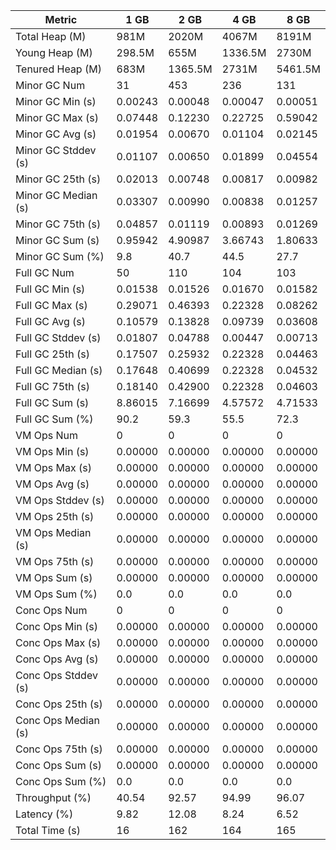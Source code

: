 | Metric | 1 GB | 2 GB | 4 GB | 8 GB |
|------|----|----|----|----|
| Total Heap (M) | 981M | 2020M | 4067M | 8191M |
| Young Heap (M) | 298.5M | 655M | 1336.5M | 2730M |
| Tenured Heap (M) | 683M | 1365.5M | 2731M | 5461.5M |
| Minor GC Num | 31 | 453 | 236 | 131 |
| Minor GC Min (s) | 0.00243 | 0.00048 | 0.00047 | 0.00051 |
| Minor GC Max (s) | 0.07448 | 0.12230 | 0.22725 | 0.59042 |
| Minor GC Avg (s) | 0.01954 | 0.00670 | 0.01104 | 0.02145 |
| Minor GC Stddev (s) | 0.01107 | 0.00650 | 0.01899 | 0.04554 |
| Minor GC 25th (s) | 0.02013 | 0.00748 | 0.00817 | 0.00982 |
| Minor GC Median (s) | 0.03307 | 0.00990 | 0.00838 | 0.01257 |
| Minor GC 75th (s) | 0.04857 | 0.01119 | 0.00893 | 0.01269 |
| Minor GC Sum (s) | 0.95942 | 4.90987 | 3.66743 | 1.80633 |
| Minor GC Sum (%) | 9.8 | 40.7 | 44.5 | 27.7 |
| Full GC Num | 50 | 110 | 104 | 103 |
| Full GC Min (s) | 0.01538 | 0.01526 | 0.01670 | 0.01582 |
| Full GC Max (s) | 0.29071 | 0.46393 | 0.22328 | 0.08262 |
| Full GC Avg (s) | 0.10579 | 0.13828 | 0.09739 | 0.03608 |
| Full GC Stddev (s) | 0.01807 | 0.04788 | 0.00447 | 0.00713 |
| Full GC 25th (s) | 0.17507 | 0.25932 | 0.22328 | 0.04463 |
| Full GC Median (s) | 0.17648 | 0.40699 | 0.22328 | 0.04532 |
| Full GC 75th (s) | 0.18140 | 0.42900 | 0.22328 | 0.04603 |
| Full GC Sum (s) | 8.86015 | 7.16699 | 4.57572 | 4.71533 |
| Full GC Sum (%) | 90.2 | 59.3 | 55.5 | 72.3 |
| VM Ops Num | 0 | 0 | 0 | 0 |
| VM Ops Min (s) | 0.00000 | 0.00000 | 0.00000 | 0.00000 |
| VM Ops Max (s) | 0.00000 | 0.00000 | 0.00000 | 0.00000 |
| VM Ops Avg (s) | 0.00000 | 0.00000 | 0.00000 | 0.00000 |
| VM Ops Stddev (s) | 0.00000 | 0.00000 | 0.00000 | 0.00000 |
| VM Ops 25th (s) | 0.00000 | 0.00000 | 0.00000 | 0.00000 |
| VM Ops Median (s) | 0.00000 | 0.00000 | 0.00000 | 0.00000 |
| VM Ops 75th (s) | 0.00000 | 0.00000 | 0.00000 | 0.00000 |
| VM Ops Sum (s) | 0.00000 | 0.00000 | 0.00000 | 0.00000 |
| VM Ops Sum (%) | 0.0 | 0.0 | 0.0 | 0.0 |
| Conc Ops Num | 0 | 0 | 0 | 0 |
| Conc Ops Min (s) | 0.00000 | 0.00000 | 0.00000 | 0.00000 |
| Conc Ops Max (s) | 0.00000 | 0.00000 | 0.00000 | 0.00000 |
| Conc Ops Avg (s) | 0.00000 | 0.00000 | 0.00000 | 0.00000 |
| Conc Ops Stddev (s) | 0.00000 | 0.00000 | 0.00000 | 0.00000 |
| Conc Ops 25th (s) | 0.00000 | 0.00000 | 0.00000 | 0.00000 |
| Conc Ops Median (s) | 0.00000 | 0.00000 | 0.00000 | 0.00000 |
| Conc Ops 75th (s) | 0.00000 | 0.00000 | 0.00000 | 0.00000 |
| Conc Ops Sum (s) | 0.00000 | 0.00000 | 0.00000 | 0.00000 |
| Conc Ops Sum (%) | 0.0 | 0.0 | 0.0 | 0.0 |
| Throughput (%) | 40.54 | 92.57 | 94.99 | 96.07 |
| Latency (%) | 9.82 | 12.08 | 8.24 | 6.52 |
| Total Time (s) | 16 | 162 | 164 | 165 |
